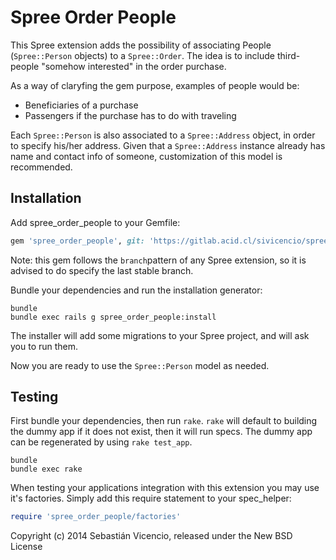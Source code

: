 Spree Order People
================

This Spree extension adds the possibility of associating People (`Spree::Person` objects) to a `Spree::Order`. The idea is to include third-people "somehow interested" in the order purchase.

As a way of claryfing the gem purpose, examples of people would be:

- Beneficiaries of a purchase
- Passengers if the purchase has to do with traveling

Each `Spree::Person` is also associated to a `Spree::Address` object, in order to specify his/her address. Given that a `Spree::Address` instance already has name and contact info of someone, customization of this model is recommended.

Installation
------------

Add spree_order_people to your Gemfile:

```ruby
gem 'spree_order_people', git: 'https://gitlab.acid.cl/sivicencio/spree_order_people.git', branch: '2-3-stable'
```
Note: this gem follows the `branch`pattern of any Spree extension, so it is advised to do specify the last stable branch.

Bundle your dependencies and run the installation generator:

```shell
bundle
bundle exec rails g spree_order_people:install
```
The installer will add some migrations to your Spree project, and will ask you to run them.

Now you are ready to use the `Spree::Person` model as needed.

Testing
-------

First bundle your dependencies, then run `rake`. `rake` will default to building the dummy app if it does not exist, then it will run specs. The dummy app can be regenerated by using `rake test_app`.

```shell
bundle
bundle exec rake
```

When testing your applications integration with this extension you may use it's factories.
Simply add this require statement to your spec_helper:

```ruby
require 'spree_order_people/factories'
```

Copyright (c) 2014 Sebastián Vicencio, released under the New BSD License
